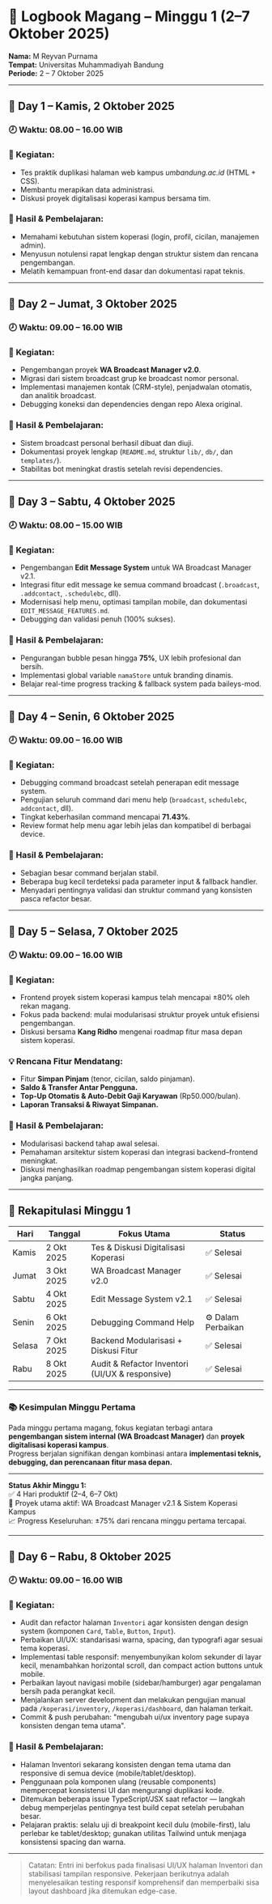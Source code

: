 # 🧾 Logbook Magang – Minggu 1 (2–7 Oktober 2025)
**Nama:** M Reyvan Purnama  
**Tempat:** Universitas Muhammadiyah Bandung  
**Periode:** 2 – 7 Oktober 2025  

---

## 📅 Day 1 – Kamis, 2 Oktober 2025  
### 🕗 Waktu: 08.00 – 16.00 WIB  
### 📍 Kegiatan:
- Tes praktik duplikasi halaman web kampus *umbandung.ac.id* (HTML + CSS).  
- Membantu merapikan data administrasi.  
- Diskusi proyek digitalisasi koperasi kampus bersama tim.  

### 🧠 Hasil & Pembelajaran:
- Memahami kebutuhan sistem koperasi (login, profil, cicilan, manajemen admin).  
- Menyusun notulensi rapat lengkap dengan struktur sistem dan rencana pengembangan.  
- Melatih kemampuan front-end dasar dan dokumentasi rapat teknis.  

---

## 📅 Day 2 – Jumat, 3 Oktober 2025  
### 🕗 Waktu: 09.00 – 16.00 WIB  
### 📍 Kegiatan:
- Pengembangan proyek **WA Broadcast Manager v2.0**.  
- Migrasi dari sistem broadcast grup ke broadcast nomor personal.  
- Implementasi manajemen kontak (CRM-style), penjadwalan otomatis, dan analitik broadcast.  
- Debugging koneksi dan dependencies dengan repo Alexa original.  

### 🧠 Hasil & Pembelajaran:
- Sistem broadcast personal berhasil dibuat dan diuji.  
- Dokumentasi proyek lengkap (`README.md`, struktur `lib/`, `db/`, dan `templates/`).  
- Stabilitas bot meningkat drastis setelah revisi dependencies.  

---

## 📅 Day 3 – Sabtu, 4 Oktober 2025  
### 🕗 Waktu: 08.00 – 15.00 WIB  
### 📍 Kegiatan:
- Pengembangan **Edit Message System** untuk WA Broadcast Manager v2.1.  
- Integrasi fitur edit message ke semua command broadcast (`.broadcast`, `.addcontact`, `.schedulebc`, dll).  
- Modernisasi help menu, optimasi tampilan mobile, dan dokumentasi `EDIT_MESSAGE_FEATURES.md`.  
- Debugging dan validasi penuh (100% sukses).  

### 🧠 Hasil & Pembelajaran:
- Pengurangan bubble pesan hingga **75%**, UX lebih profesional dan bersih.  
- Implementasi global variable `namaStore` untuk branding dinamis.  
- Belajar real-time progress tracking & fallback system pada baileys-mod.  

---

## 📅 Day 4 – Senin, 6 Oktober 2025  
### 🕗 Waktu: 09.00 – 16.00 WIB  
### 📍 Kegiatan:
- Debugging command broadcast setelah penerapan edit message system.  
- Pengujian seluruh command dari menu help (`broadcast`, `schedulebc`, `addcontact`, dll).  
- Tingkat keberhasilan command mencapai **71.43%**.  
- Review format help menu agar lebih jelas dan kompatibel di berbagai device.  

### 🧠 Hasil & Pembelajaran:
- Sebagian besar command berjalan stabil.  
- Beberapa bug kecil terdeteksi pada parameter input & fallback handler.  
- Menyadari pentingnya validasi dan struktur command yang konsisten pasca refactor besar.  

---

## 📅 Day 5 – Selasa, 7 Oktober 2025  
### 🕗 Waktu: 09.00 – 16.00 WIB  
### 📍 Kegiatan:
- Frontend proyek sistem koperasi kampus telah mencapai ±80% oleh rekan magang.  
- Fokus pada backend: mulai modularisasi struktur proyek untuk efisiensi pengembangan.  
- Diskusi bersama **Kang Ridho** mengenai roadmap fitur masa depan sistem koperasi.  

### 💡 Rencana Fitur Mendatang:
- Fitur **Simpan Pinjam** (tenor, cicilan, saldo pinjaman).  
- **Saldo & Transfer Antar Pengguna.**  
- **Top-Up Otomatis & Auto-Debit Gaji Karyawan** (Rp50.000/bulan).  
- **Laporan Transaksi & Riwayat Simpanan.**  

### 🧠 Hasil & Pembelajaran:
- Modularisasi backend tahap awal selesai.  
- Pemahaman arsitektur sistem koperasi dan integrasi backend–frontend meningkat.  
- Diskusi menghasilkan roadmap pengembangan sistem koperasi digital jangka panjang.  

---

## 🧭 Rekapitulasi Minggu 1
| Hari | Tanggal | Fokus Utama | Status |
|------|----------|--------------|---------|
| Kamis | 2 Okt 2025 | Tes & Diskusi Digitalisasi Koperasi | ✅ Selesai |
| Jumat | 3 Okt 2025 | WA Broadcast Manager v2.0 | ✅ Selesai |
| Sabtu | 4 Okt 2025 | Edit Message System v2.1 | ✅ Selesai |
| Senin | 6 Okt 2025 | Debugging Command Help | ⚙️ Dalam Perbaikan |
| Selasa | 7 Okt 2025 | Backend Modularisasi + Diskusi Fitur | ✅ Selesai |
| Rabu | 8 Okt 2025 | Audit & Refactor Inventori (UI/UX & responsive) | ✅ Selesai |

---

### 📚 Kesimpulan Minggu Pertama
Pada minggu pertama magang, fokus kegiatan terbagi antara **pengembangan sistem internal (WA Broadcast Manager)** dan **proyek digitalisasi koperasi kampus**.  
Progress berjalan signifikan dengan kombinasi antara **implementasi teknis, debugging, dan perencanaan fitur masa depan.**

---

**Status Akhir Minggu 1:**  
✅ 4 Hari produktif (2–4, 6–7 Okt)  
🧩 Proyek utama aktif: WA Broadcast Manager v2.1 & Sistem Koperasi Kampus  
📈 Progress Keseluruhan: ±75% dari rencana minggu pertama tercapai.

---

## 📅 Day 6 – Rabu, 8 Oktober 2025  
### 🕗 Waktu: 09.00 – 16.00 WIB  
### 📍 Kegiatan:
- Audit dan refactor halaman `Inventori` agar konsisten dengan design system (komponen `Card`, `Table`, `Button`, `Input`).  
- Perbaikan UI/UX: standarisasi warna, spacing, dan typografi agar sesuai tema koperasi.  
- Implementasi table responsif: menyembunyikan kolom sekunder di layar kecil, menambahkan horizontal scroll, dan compact action buttons untuk mobile.  
- Perbaikan layout navigasi mobile (sidebar/hamburger) agar pengalaman bersih pada perangkat kecil.  
- Menjalankan server development dan melakukan pengujian manual pada `/koperasi/inventory`, `/koperasi/dashboard`, dan halaman terkait.  
- Commit & push perubahan: "mengubah ui/ux inventory page supaya konsisten dengan tema utama".

### 🧠 Hasil & Pembelajaran:
- Halaman Inventori sekarang konsisten dengan tema utama dan responsive di semua device (mobile/tablet/desktop).  
- Penggunaan pola komponen ulang (reusable components) mempercepat konsistensi UI dan mengurangi duplikasi kode.  
- Ditemukan beberapa issue TypeScript/JSX saat refactor — langkah debug memperjelas pentingnya test build cepat setelah perubahan besar.  
- Pelajaran praktis: selalu uji di breakpoint kecil dulu (mobile-first), lalu perlebar ke tablet/desktop; gunakan utilitas Tailwind untuk menjaga konsistensi spacing dan warna.

---

> Catatan: Entri ini berfokus pada finalisasi UI/UX halaman Inventori dan stabilisasi tampilan responsive. Pekerjaan berikutnya adalah menyelesaikan testing responsif komprehensif dan memperbaiki sisa layout dashboard jika ditemukan edge-case.
